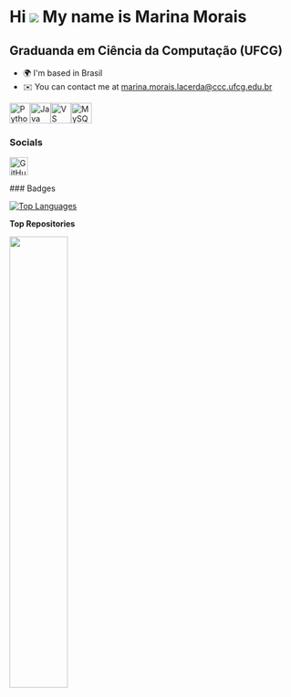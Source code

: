 Hi ![](https://user-images.githubusercontent.com/18350557/176309783-0785949b-9127-417c-8b55-ab5a4333674e.gif) My name is Marina Morais
======================================================================================================================================

Graduanda em Ciência da Computação (UFCG)
-----------------------------------------

* 🌍  I'm based in Brasil
* ✉️  You can contact me at [marina.morais.lacerda@ccc.ufcg.edu.br](mailto:marina.morais.lacerda@ccc.ufcg.edu.br)

<p align="left">
<a href="https://www.python.org/" target="_blank" rel="noreferrer"><img src="https://raw.githubusercontent.com/danielcranney/readme-generator/main/public/icons/skills/python-colored.svg" alt="Python" title="Python" width="36" height="36" /></a><a href="https://www.oracle.com/java/" target="_blank" rel="noreferrer"><img src="https://raw.githubusercontent.com/danielcranney/readme-generator/main/public/icons/skills/java-colored.svg" alt="Java" title="Java" width="36" height="36" /></a><a href="https://code.visualstudio.com/" target="_blank" rel="noreferrer"><img src="https://raw.githubusercontent.com/danielcranney/readme-generator/main/public/icons/skills/visualstudiocode-colored.svg" alt="VS Code" title="VS Code" width="36" height="36" /></a><a href="https://www.mysql.com/" target="_blank" rel="noreferrer"><img src="https://raw.githubusercontent.com/danielcranney/readme-generator/main/public/icons/skills/mysql-colored.svg" alt="MySQL" title="MySQL" width="36" height="36" /></a>
</p>

### Socials

<p align="left"> <a href="https://www.github.com/marinamoraisml" target="_blank" rel="noreferrer"> <picture> <source media="(prefers-color-scheme: dark)" srcset="https://raw.githubusercontent.com/danielcranney/readme-generator/main/public/icons/socials/github-dark.svg" /> <source media="(prefers-color-scheme: light)" srcset="https://raw.githubusercontent.com/danielcranney/readme-generator/main/public/icons/socials/github.svg" /> <img src="https://raw.githubusercontent.com/danielcranney/readme-generator/main/public/icons/socials/github.svg" width="32" height="32" alt="GitHub" title="GitHub" /> </picture> </a></p>
### Badges

<a href="https://github.com/marinamoraisml" align="left"><img src="https://github-readme-stats.vercel.app/api/top-langs/?username=marinamoraisml&langs_count=10&title_color=0891b2&text_color=ffffff&icon_color=0891b2&bg_color=1c1917&hide_border=true&locale=en&custom_title=Top%20%Languages" alt="Top Languages" /></a>

<b>Top Repositories</b>

<div width="100%" align="center"><a href="https://github.com/marinamoraisml/Estudando-Estrutura-de-Dados" align="left"><img align="left" width="45%" src="https://github-readme-stats.vercel.app/api/pin/?username=marinamoraisml&repo=Estudando-Estrutura-de-Dados&title_color=0891b2&text_color=ffffff&icon_color=0891b2&bg_color=1c1917&hide_border=true&locale=en" /></a></div><br /><br /><br /><br /><br /><br /><br />
